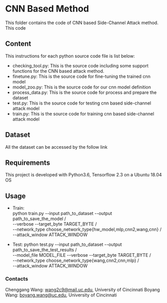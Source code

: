 # CNN Based Method
This folder contains the code of CNN based Side-Channel Attack method. This code 

## Content
This instructions for each python source code file is list below:
* checking\_tool.py: This is the source code including some support functions for the CNN based attack method.
* finetune.py: This is the source code for fine-tuning the trained cnn model
* model\_zoo.py: This is the source code for our cnn model definition
* process\_data.py: This is the source code for process and prepare the dataset
* test.py: This is the source code for testing cnn based side-channel attack model
* train.py: This is the source code for training cnn based side-channel attack model

## Dataset
All the dataset can be accessed by the follow link

## Requirements
This project is developed with Python3.6, Tensorflow 2.3 on a Ubuntu 18.04 OS

## Usage
* Train:  
    python train.py --input path_to_dataset --output path_to_save_the_model /  
                    --verbose --target_byte TARGET_BYTE /  
                    --network_type choose_network_type{hw_model,mlp,cnn2,wang,cnn} /  
                    --attack_window ATTACK_WINDOW  

* Test: 
    python test.py --input path_to_dataset --output path_to_save_the_test_results /  
                   --model_file MODEL_FILE --verbose --target_byte TARGET_BYTE /  
                   --network_type choose_network_type{wang,cnn2,cnn,mlp} /  
                   --attack_window ATTACK_WINDOW  

### Contacts
Chenggang Wang: wang2c9@mail.uc.edu, University of Cincinnati
Boyang Wang: boyang.wang@uc.edu, University of Cincinnati
